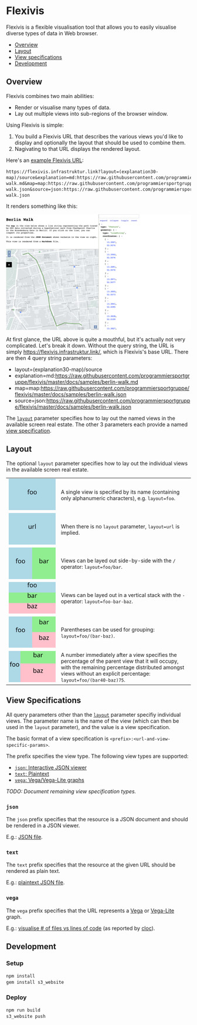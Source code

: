# Flexivis

Flexivis is a flexible visualisation tool that allows you to easily visualise diverse types of data in Web browser.

<ul>
    <li><a href="#overview">Overview</a></li>
    <li><a href="#layout">Layout</a></li>
    <li><a href="#view-specifications">View specifications</a></li>
    <li class="hide-in-app"><a href="#development">Development</a></li>
</ul>


## Overview

Flexivis combines two main abilities:
- Render or visualise many types of data.
- Lay out multiple views into sub-regions of the browser window.

Using Flexivis is simple:
1. You build a Flexivis URL that describes the various views you'd like to display and optionally the layout that should be used to combine them.
2. Nagivating to that URL displays the rendered layout.


Here's an [example Flexivis URL]:
```
https://flexivis.infrastruktur.link?layout=(explanation30-map)/source&explanation=md:https://raw.githubusercontent.com/programmiersportgruppe/flexivis/master/docs/samples/berlin-walk.md&map=map:https://raw.githubusercontent.com/programmiersportgruppe/flexivis/master/docs/samples/berlin-walk.json&source=json:https://raw.githubusercontent.com/programmiersportgruppe/flexivis/master/docs/samples/berlin-walk.json
```

[example Flexivis URL]: https://flexivis.infrastruktur.link?layout=(explanation30-map)/source&explanation=md:https://raw.githubusercontent.com/programmiersportgruppe/flexivis/master/docs/samples/berlin-walk.md&map=map:https://raw.githubusercontent.com/programmiersportgruppe/flexivis/master/docs/samples/berlin-walk.json&source=json:https://raw.githubusercontent.com/programmiersportgruppe/flexivis/master/docs/samples/berlin-walk.json

It renders something like this:

[![Screenshot of the "Berlin Walk" example in Fleixvis showing a layout with 3 views: a Markdown document in the top-left, a map in bottom-left, and JSON document on the right.](https://raw.githubusercontent.com/programmiersportgruppe/flexivis/master/docs/samples/berlin-walk-screenshot.png)](https://flexivis.infrastruktur.link?layout=(explanation30-map)/source&explanation=md:https://raw.githubusercontent.com/programmiersportgruppe/flexivis/master/docs/samples/berlin-walk.md&map=map:https://raw.githubusercontent.com/programmiersportgruppe/flexivis/master/docs/samples/berlin-walk.json&source=json:https://raw.githubusercontent.com/programmiersportgruppe/flexivis/master/docs/samples/berlin-walk.json)

At first glance, the URL above is quite a mouthful, but it's actually not very complicated. Let's break it down. Without the query string, the URL is simply https://flexivis.infrastruktur.link/, which is Flexivis's base URL. There are then 4 query string parameters:
- layout=(explanation30-map)/source
- explanation=md:https://raw.githubusercontent.com/programmiersportgruppe/flexivis/master/docs/samples/berlin-walk.md
- map=map:https://raw.githubusercontent.com/programmiersportgruppe/flexivis/master/docs/samples/berlin-walk.json
- source=json:https://raw.githubusercontent.com/programmiersportgruppe/flexivis/master/docs/samples/berlin-walk.json

The [`layout`](#layout) parameter specifies how to lay out the named views in the available screen real estate. The other 3 parameters each provide a named [view specification](#view-specifications).


## Layout

The optional `layout` parameter specifies how to lay out the individual views in the available screen real estate.

<table>
    <tr>
        <td style="min-width: 90px"><img src="https://raw.githubusercontent.com/programmiersportgruppe/flexivis/master/docs/images/layout-foo.svg?sanitize=true"/></td>
        <td>A single view is specified by its name (containing only alphanumeric characters), e.g. <code>layout=foo</code>.</td>
    </tr>
    <tr>
        <td><img src="https://raw.githubusercontent.com/programmiersportgruppe/flexivis/master/docs/images/layout-url.svg?sanitize=true"/></td>
        <td>When there is no <code>layout</code> parameter, <code>layout=url</code> is implied.</td>
    </tr>
    <tr>
        <td><img src="https://raw.githubusercontent.com/programmiersportgruppe/flexivis/master/docs/images/layout-horizontal.svg?sanitize=true"/></td>
        <td>Views can be layed out side-by-side with the <code>/</code> operator: <code>layout=foo/bar</code>.</td>
    </tr>
    <tr>
        <td><img src="https://raw.githubusercontent.com/programmiersportgruppe/flexivis/master/docs/images/layout-vertical.svg?sanitize=true"/></td>
        <td>Views can be layed out in a vertical stack with the <code>-</code> operator: <code>layout=foo-bar-baz</code>.</td>
    </tr>
    <tr>
        <td><img src="https://raw.githubusercontent.com/programmiersportgruppe/flexivis/master/docs/images/layout-grouping.svg?sanitize=true"/></td>
        <td>Parentheses can be used for grouping: <code>layout=foo/(bar-baz)</code>.</td>
    </tr>
    <tr>
        <td><img src="https://raw.githubusercontent.com/programmiersportgruppe/flexivis/master/docs/images/layout-percentage.svg?sanitize=true"/></td>
        <td>A number immediately after a view specifies the percentage of the parent view that it will occupy,<br/> with the remaining percentage distributed amongst views without an explicit percentage:<br/> <code>layout=foo/(bar40-baz)75</code>.</td>
    </tr>
</table>


## View Specifications

All query parameters other than the [`layout`](#layout) parameter specifiy individual views.
The parameter name is the name of the view (which can then be used in the `layout` parameter), and the value is a view specification.

The basic format of a view specification is `<prefix>:<url-and-view-specific-params>`.

The prefix specifies the view type. The following view types are supported:

- [`json`: Interactive JSON viewer](#json)
- [`text`: Plaintext](#text)
- [`vega`: Vega/Vega-Lite graphs](#vega)

_TODO: Document remaining view specification types._

### `json`

The `json` prefix specifies that the resource is a JSON document and should be rendered in a JSON viewer.

E.g.: [JSON file](http://flexivis.infrastruktur.link/?url=json:https://raw.githubusercontent.com/programmiersportgruppe/flexivis/master/docs/samples/berlin-walk.json).

### `text`

The `text` prefix specifies that the resource at the given URL should be rendered as plain text.

E.g.: [plaintext JSON file](http://flexivis.infrastruktur.link/?url=text:https://raw.githubusercontent.com/programmiersportgruppe/flexivis/master/docs/samples/berlin-walk.json).


### `vega`

The `vega` prefix specifies that the URL represents a [Vega](https://vega.github.io/vega/) or [Vega-Lite](https://vega.github.io/vega-lite/) graph.

E.g.: [visualise # of files vs lines of code](http://flexivis.infrastruktur.link/?layout=(graph-data)/source&graph=vega:https://raw.githubusercontent.com/programmiersportgruppe/flexivis/master/docs/samples/cloc.json&source=json:https://raw.githubusercontent.com/programmiersportgruppe/flexivis/master/docs/samples/cloc.json&data=text:https://raw.githubusercontent.com/programmiersportgruppe/flexivis/master/docs/samples/cloc.csv) (as reported by [cloc]()).


<div class="hide-following-in-app"></div>

## Development

### Setup

```bash
npm install
gem install s3_website
```

### Deploy

```bash
npm run build
s3_website push
```

